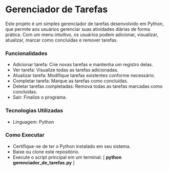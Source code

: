 # Gerenciador de Tarefas

Este projeto é um simples gerenciador de tarefas desenvolvido em Python, 
que permite aos usuários gerenciar suas atividades diárias de forma prática. 
Com um menu intuitivo, os usuários podem adicionar, visualizar, atualizar, 
marcar como concluídas e remover tarefas.

### Funcionalidades
- Adicionar tarefa: Crie novas tarefas e mantenha um registro delas.
- Ver tarefa: Visualize todas as tarefas adicionadas.
- Atualizar tarefa: Modifique tarefas existentes conforme necessário.
- Completar tarefa: Marque as tarefas como concluídas.
- Deletar tarefas completadas: Remova todas as tarefas marcadas como concluídas.
- Sair: Finalize o programa.

### Tecnologias Utilizadas
- Linguagem: Python

### Como Executar
- Certifique-se de ter o Python instalado em seu sistema.
- Baixe ou clone este repositório.
- Execute o script principal em um terminal: [ **python gerenciador_de_tarefas.py** ]

  

